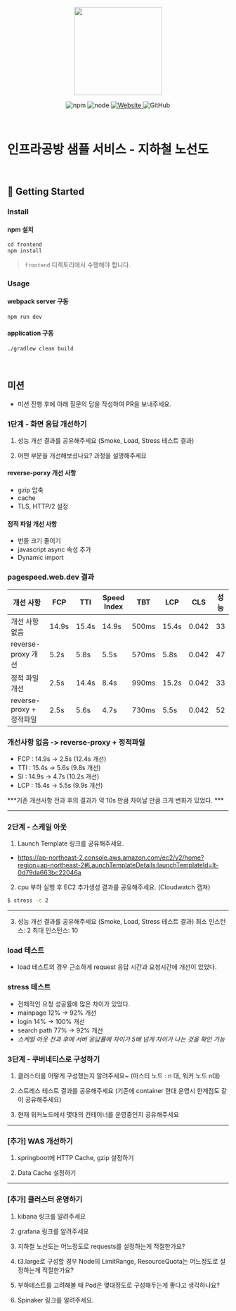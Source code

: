 <p align="center">
    <img width="200px;" src="https://raw.githubusercontent.com/woowacourse/atdd-subway-admin-frontend/master/images/main_logo.png"/>
</p>
<p align="center">
  <img alt="npm" src="https://img.shields.io/badge/npm-%3E%3D%205.5.0-blue">
  <img alt="node" src="https://img.shields.io/badge/node-%3E%3D%209.3.0-blue">
  <a href="https://edu.nextstep.camp/c/R89PYi5H" alt="nextstep atdd">
    <img alt="Website" src="https://img.shields.io/website?url=https%3A%2F%2Fedu.nextstep.camp%2Fc%2FR89PYi5H">
  </a>
  <img alt="GitHub" src="https://img.shields.io/github/license/next-step/atdd-subway-service">
</p>

<br>

# 인프라공방 샘플 서비스 - 지하철 노선도

<br>

## 🚀 Getting Started

### Install
#### npm 설치
```
cd frontend
npm install
```
> `frontend` 디렉토리에서 수행해야 합니다.

### Usage
#### webpack server 구동
```
npm run dev
```
#### application 구동
```
./gradlew clean build
```
<br>

## 미션

* 미션 진행 후에 아래 질문의 답을 작성하여 PR을 보내주세요.


### 1단계 - 화면 응답 개선하기
1. 성능 개선 결과를 공유해주세요 (Smoke, Load, Stress 테스트 결과)

2. 어떤 부분을 개선해보셨나요? 과정을 설명해주세요

#### reverse-porxy 개선 사항
* gzip 압축
* cache
* TLS, HTTP/2 설정

#### 정적 파일 개선 사항
* 번들 크기 줄이기
* javascript async 속성 추가
* Dynamic import

### pagespeed.web.dev 결과
| 개선 사항                | FCP    | TTI   | Speed Index | TBT       | LCP  | CLS     | 성능 |
|------------------------|------|------|-------|------|------|-------|:-----:|
| 개선 사항 없음            | 14.9s | 15.4s | 14.9s | 500ms | 15.4s | 0.042 | 33 |
| reverse-proxy 개선      | 5.2s | 5.8s | 5.5s | 570ms | 5.8s | 0.042 | 47 |
| 정적 파일 개선            | 2.5s | 14.4s | 8.4s | 990ms | 15.2s | 0.042 | 33 |
| reverse-proxy + 정적파일 | 2.5s | 5.6s | 4.7s | 730ms | 5.5s | 0.042 | 52 |

### 개선사항 없음 -> reverse-proxy + 정적파일
- FCP : 14.9s -> 2.5s (12.4s 개선)
- TTI : 15.4s -> 5.6s (9.8s 개선)
- SI : 14.9s -> 4.7s (10.2s 개선)
- LCP : 15.4s -> 5.5s (9.9s 개선)

***기존 개선사항 전과 후의 결과가 약 10s 만큼 차이날 만큼 크게 변화가 있었다. ***



---

### 2단계 - 스케일 아웃

1. Launch Template 링크를 공유해주세요.
- https://ap-northeast-2.console.aws.amazon.com/ec2/v2/home?region=ap-northeast-2#LaunchTemplateDetails:launchTemplateId=lt-0d79da663bc22046a

2. cpu 부하 실행 후 EC2 추가생성 결과를 공유해주세요. (Cloudwatch 캡쳐)

```sh
$ stress -c 2
```

---


3. 성능 개선 결과를 공유해주세요 (Smoke, Load, Stress 테스트 결과)
최소 인스턴스: 2
최대 인스턴스: 10

### load 테스트
- load 테스트의 경우 근소하게 request 응답 시간과 요청시간에 개선이 있었다.

### stress 테스트
- 전체적인 요청 성공률에 많은 차이가 있었다.
- mainpage 12% -> 92% 개선
- login 14% -> 100% 개선
- search path 77% -> 92% 개선 
- *스케일 아웃 전과 후에 서버 응답률에 차이가 5배 넘게 차이가 나는 것을 확인 가능*


### 3단계 - 쿠버네티스로 구성하기
1. 클러스터를 어떻게 구성했는지 알려주세요~ (마스터 노드 : n 대, 워커 노드 n대)

2. 스트레스 테스트 결과를 공유해주세요 (기존에 container 한대 운영시 한계점도 같이 공유해주세요)

3. 현재 워커노드에서 몇대의 컨테이너를 운영중인지 공유해주세요

---

### [추가] WAS 개선하기

1. springboot에 HTTP Cache, gzip 설정하기

2. Data Cache 설정하기

---

### [추가] 클러스터 운영하기
1. kibana 링크를 알려주세요

2. grafana 링크를 알려주세요

3. 지하철 노선도는 어느정도로 requests를 설정하는게 적절한가요?

4. t3.large로 구성할 경우 Node의 LimitRange, ResourceQuota는 어느정도로 설정하는게 적절한가요?

5. 부하테스트를 고려해볼 때 Pod은 몇대정도로 구성해두는게 좋다고 생각하나요?

6. Spinaker 링크를 알려주세요.
